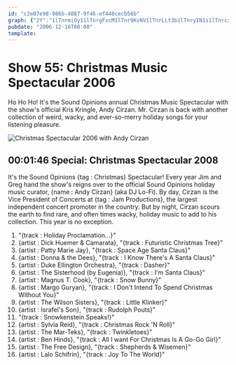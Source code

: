 ```yaml
---
id: "c2e07e98-986b-4087-9f46-ef440cecb56b"
graph: {"2Y":"1lTnrmiOy11lTnrgFxcM1lTnr9KvNV1lTnrLLt3b1lTnryIN1s1lTnrcxVzs1lTnrzon3S1lTnr5SVeu1lTnra9EEV1lTnrs6kp21lTnr1s9YA1lTnr2FERu1lTnrxMgmP1lTnrKdoAA1lTnrEWgYg1lTnrcQ0H9BDGjqEWgYgBIclixMgmP2FERuBMr141s9YAqKw9Os6kp2wjc7J26ETta9EEV5SVeuBCllAccHE0zon3ScxVzsv1pTBBHy3hyIN1s7MVLoLLt3b9KvNVdF7C7QlAlsgFxcMBID8ZmiOy1KdoAAf6quS"}
pubdate: "2006-12-16T00:00"
template: 
---
```






# Show 55: Christmas Music Spectacular 2006

Ho Ho Ho! It's the Sound Opinions annual Christmas Music Spectacular with the show's official Kris Kringle, Andy Cirzan. Mr. Cirzan is back with another collection of weird, wacky, and ever-so-merry holiday songs for your listening pleasure.

![Christmas Spectacular 2006 with Andy Cirzan](https://static.soundopinions.org/images/2006/andy2006.jpg)



## 00:01:46 Special: Christmas Spectacular 2008

It's the Sound Opinions {tag : Christmas} Spectacular! Every year Jim and Greg hand the show's reigns over to the official Sound Opinions holiday music curator, {name : Andy Cirzan} (aka DJ Lo-Fi). By day, Cirzan is the Vice President of Concerts at {tag : Jam Productions}, the largest independent concert promoter in the country. But by night, Cirzan scours the earth to find rare, and often times wacky, holiday music to add to his collection. This year is no exception.

1. "{track : Holiday Proclamation...}"
2. {artist : Dick Huemer & Camarata}, "{track : Futuristic Christmas Tree}"
3. {artist : Patty Marie Jay}, "{track : Space Age Santa Claus}"
4. {artist : Donna & the Dees}, "{track : I Know There's A Santa Claus}"
5. {artist : Duke Ellington Orchestra}, "{track : Dasher}"
6. {artist : The Sisterhood (by Eugenia)}, "{track : I'm Santa Claus}"
7. {artist : Magnus T. Cook}, "{track : Snow Bunny}"
8. {artist : Margo Guryan}, "{track : I Don't Intend To Spend Christmas Without You}"
9. {artist : The Wilson Sisters}, "{track : Little Klinker}"
10. {artist : Israfel's Son}, "{track : Rudolph Pouts}"
11. "{track : Snowkenstein Speaks!}"
12. {artist : Sylvia Reid}, "{track : Christmas Rock 'N Roll}"
13. {artist : The Mar-Teks}, "{track : Twinkletoes}"
14. {artist : Ben Hinds}, "{track : All I want For Christmas Is A Go-Go Girl}"
15. {artist : The Free Design}, "{track : Shepherds & Wisemen}"
16. {artist : Lalo Schifrin}, "{track : Joy To The World}"